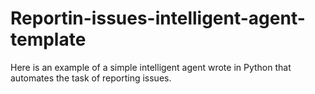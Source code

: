 # Reportin-issues-intelligent-agent-template
Here is an example of a simple intelligent agent wrote in Python that automates the task of reporting issues.
